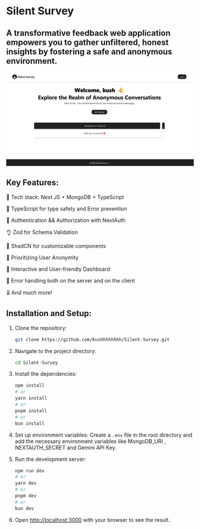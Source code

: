 # Silent Survey 

## A transformative feedback web application empowers you to gather unfiltered, honest insights by fostering a safe and anonymous environment.

![alt text](<Silent Survey.png>)

## Key Features:

🌟 Tech stack: Next JS + MongoDB + TypeScript

🔮 TypeScript for type safety and Error prevention

🎃 Authentication && Authorization with NextAuth 

👌 Zod for Schema Validation  

🤖 ShadCN for customizable components  

👾 Prioritizing User Anonymity  

🚀 Interactive and User-friendly Dashboard  

🐞 Error handling both on the server and on the client  

⏳ And much more!  

## Installation and Setup:

1. Clone the repository:
    ```bash
    git clone https://github.com/Kushhhhhhhh/Silent-Survey.git
    ```

2. Navigate to the project directory:
    ```bash
    cd Silent-Survey
    ```

3. Install the dependencies:
    ```bash
    npm install
    # or
    yarn install
    # or
    pnpm install
    # or
    bun install
    ```

4. Set up environment variables:
    Create a `.env` file in the root directory and add the necessary environment variables like MongoDB_URI , NEXTAUTH_SECRET and Gemini API Key.

5. Run the development server:
    ```bash
    npm run dev
    # or
    yarn dev
    # or
    pnpm dev
    # or
    bun dev
    ```

6. Open [http://localhost:3000](http://localhost:3000) with your browser to see the result.
